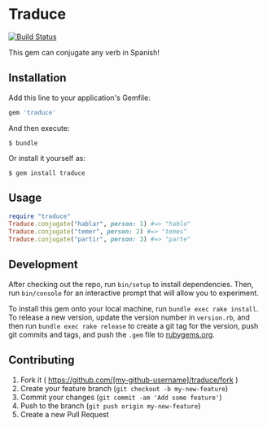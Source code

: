 # Traduce
[![Build Status](https://travis-ci.org/pducks32/traduce.svg)](https://travis-ci.org/pducks32/traduce)

This gem can conjugate any verb in Spanish!

## Installation

Add this line to your application's Gemfile:

```ruby
gem 'traduce'
```

And then execute:

    $ bundle

Or install it yourself as:

    $ gem install traduce

## Usage

```ruby
require "traduce"
Traduce.conjugate("hablar", person: 1) #=> "hablo"
Traduce.conjugate("temer", person: 2) #=> "temes"
Traduce.conjugate("partir", person: 3) #=> "parte"
```

## Development

After checking out the repo, run `bin/setup` to install dependencies. Then, run `bin/console` for an interactive prompt that will allow you to experiment.

To install this gem onto your local machine, run `bundle exec rake install`. To release a new version, update the version number in `version.rb`, and then run `bundle exec rake release` to create a git tag for the version, push git commits and tags, and push the `.gem` file to [rubygems.org](https://rubygems.org).

## Contributing

1. Fork it ( https://github.com/[my-github-username]/traduce/fork )
2. Create your feature branch (`git checkout -b my-new-feature`)
3. Commit your changes (`git commit -am 'Add some feature'`)
4. Push to the branch (`git push origin my-new-feature`)
5. Create a new Pull Request
